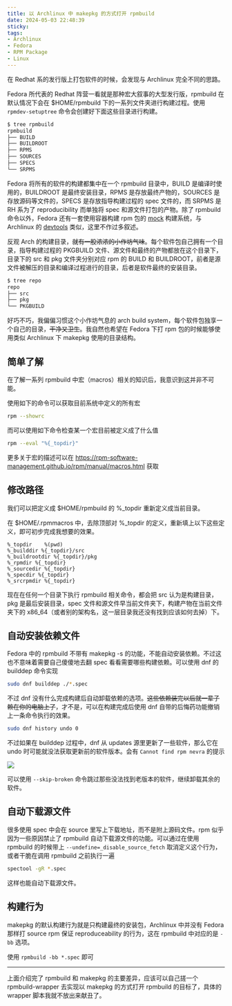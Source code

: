 ```yaml
---
title: 以 Archlinux 中 makepkg 的方式打开 rpmbuild
date: 2024-05-03 22:48:39
sticky:
tags:
- Archlinux
- Fedora
- RPM Package
- Linux
---
```


在 Redhat 系的发行版上打包软件的时候，会发现与 Archlinux 完全不同的思路。

Fedora 所代表的 Redhat 阵营一看就是那种宏大叙事的大型发行版，rpmbuild 在默认情况下会在 $HOME/rpmbuild 下的一系列文件夹进行构建过程。使用 `rpmdev-setuptree` 命令会创建好下面这些目录进行构建。

```bash
$ tree rpmbuild
rpmbuild
├── BUILD
├── BUILDROOT
├── RPMS
├── SOURCES
├── SPECS
└── SRPMS
```

Fedora 将所有的软件的构建都集中在一个 rpmbuild 目录中，BUILD 是编译时使用的，BUILDROOT 是最终安装目录，RPMS 是存放最终产物的，SOURCES 是存放源码等文件的，SPECS 是存放指导构建过程的 spec 文件的，而 SRPMS 是 RH 系为了 reproducibility 而单独将 spec 和源文件打包的产物。除了 rpmbuild 命令以外，Fedora 还有一套使用容器构建 rpm 包的 [mock](https://fedoraproject.org/wiki/Using_Mock_to_test_package_builds) 构建系统，与 Archlinux 的 [devtools](https://archlinux.org/packages/extra/any/devtools/) 类似，这里不作过多叙述。

反观 Arch 的构建目录，~~就有一股浓浓的小作坊气味~~。每个软件包自己拥有一个目录，指导构建过程的 PKGBUILD 文件、源文件和最终的产物都放在这个目录下，目录下的 src 和 pkg 文件夹分别对应 rpm 的 BUILD 和 BUILDROOT，前者是源文件被解压的目录和编译过程进行的目录，后者是软件最终的安装目录。

```bash
$ tree repo
repo
├── src
├── pkg
└── PKGBUILD
```

好巧不巧，我偏偏习惯这个小作坊气息的 arch build system，每个软件包独享一个自己的目录，~~干净又卫生~~。我自然也希望在 Fedora 下打 rpm 包的时候能够使用类似 Archlinux 下 makepkg 使用的目录结构。

## 简单了解

在了解一系列 rpmbuild 中宏（macros）相关的知识后，我意识到这并非不可能。

使用如下的命令可以获取目前系统中定义的所有宏

```bash
rpm --showrc
```

而可以使用如下命令检查某一个宏目前被定义成了什么值

```bash
rpm --eval "%{_topdir}"
```

更多关于宏的描述可以在 https://rpm-software-management.github.io/rpm/manual/macros.html 获取

## 修改路径

我们可以把定义成 $HOME/rpmbuild 的 %_topdir 重新定义成当前目录。

在 $HOME/.rpmmacros 中，去除顶部对 %_topdir 的定义，重新填上以下这些定义，即可初步完成我想要的效果。

```
%_topdir    %(pwd)
%_builddir %{_topdir}/src
%_buildrootdir %{_topdir}/pkg
%_rpmdir %{_topdir}
%_sourcedir %{_topdir}
%_specdir %{_topdir}
%_srcrpmdir %{_topdir}
```

现在在任何一个目录下执行 rpmbuild 相关命令，都会把 src 认为是构建目录，pkg 是最后安装目录，spec 文件和源文件早当前文件夹下，构建产物在当前文件夹下的 x86_64（或者别的架构名，这一层目录我还没有找到应该如何去掉）下。

## 自动安装依赖文件

Fedora 中的 rpmbuild 不带有 makepkg -s 的功能，不能自动安装依赖。不过这也不意味着需要自己傻傻地去翻 spec 看看需要哪些构建依赖。可以使用 dnf 的 builddep 命令实现

```bash
sudo dnf builddep ./*.spec
```

不过 dnf 没有什么完成构建后自动卸载依赖的选项。~~这些依赖装完以后就一辈子赖在你的电脑上了~~，才不是，可以在构建完成后使用 dnf 自带的后悔药功能撤销上一条命令执行的效果。

```bash
sudo dnf history undo 0
```

不过如果在 builddep 过程中，dnf 从 updates 源里更新了一些软件，那么它在 undo 时可能就没法获取更新前的软件版本。会有 `Cannot find rpm nevra`  的提示

![](https://r2-reverse.5435486.xyz/uploads/2024/08/12/6635018238ffa.webp)

可以使用 `--skip-broken` 命令跳过那些没法找到老版本的软件，继续卸载其余的软件。

## 自动下载源文件

很多使用 spec 中会在 source 里写上下载地址，而不是附上源码文件。rpm 似乎因为一些原因禁止了 rpmbuild 自动下载源文件的功能。可以通过在使用 rpmbuild 的时候带上 `--undefine=_disable_source_fetch` 取消定义这个行为，或者干脆在调用 rpmbuild 之前执行一遍

```bash
spectool -gR *.spec
```

这样也能自动下载源文件。

## 构建行为

makepkg 的默认构建行为就是只构建最终的安装包，Archlinux 中并没有 Fedora 那样打 source rpm 保证 reproduceability 的行为，这在 rpmbuild 中对应的是 `-bb` 选项。

使用 `rpmbuild -bb *.spec` 即可

***

上面介绍完了 rpmbuild 和 makepkg 的主要差异，应该可以自己搓一个 rpmbuild-wrapper 去实现以 makepkg 的方式打开 rpmbuild 的目标了，具体的 wrapper 脚本我就不放出来献丑了。
